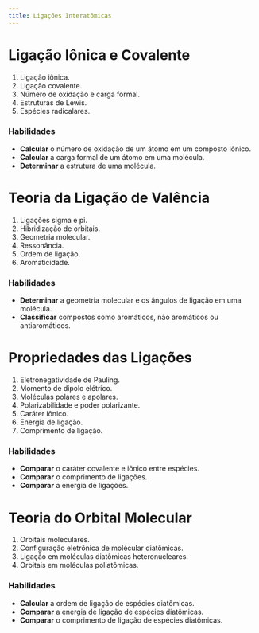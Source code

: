 ```yaml
---
title: Ligações Interatômicas
---
```


# Ligação Iônica e Covalente

1. Ligação iônica.
2. Ligação covalente.
3. Número de oxidação e carga formal.
4. Estruturas de Lewis.
5. Espécies radicalares.

### Habilidades

- **Calcular** o número de oxidação de um átomo em um composto iônico.
- **Calcular** a carga formal de um átomo em uma molécula.
- **Determinar** a estrutura de uma molécula.

# Teoria da Ligação de Valência

1. Ligações sigma e pi.
2. Hibridização de orbitais.
3. Geometria molecular.
4. Ressonância.
5. Ordem de ligação.
6. Aromaticidade.

### Habilidades

- **Determinar** a geometria molecular e os ângulos de ligação em uma molécula.
- **Classificar** compostos como aromáticos, não aromáticos ou antiaromáticos.

# Propriedades das Ligações

1. Eletronegatividade de Pauling.
2. Momento de dipolo elétrico.
3. Moléculas polares e apolares.
4. Polarizabilidade e poder polarizante.
5. Caráter iônico.
6. Energia de ligação.
7. Comprimento de ligação.

### Habilidades

- **Comparar** o caráter covalente e iônico entre espécies.
- **Comparar** o comprimento de ligações.
- **Comparar** a energia de ligações.

# Teoria do Orbital Molecular

1. Orbitais moleculares.
2. Configuração eletrônica de molécular diatômicas.
3. Ligação em moléculas diatômicas heteronucleares.
4. Orbitais em moléculas poliatômicas.

### Habilidades

- **Calcular** a ordem de ligação de espécies diatômicas.
- **Comparar** a energia de ligação de espécies diatômicas.
- **Comparar** o comprimento de ligação de espécies diatômicas.